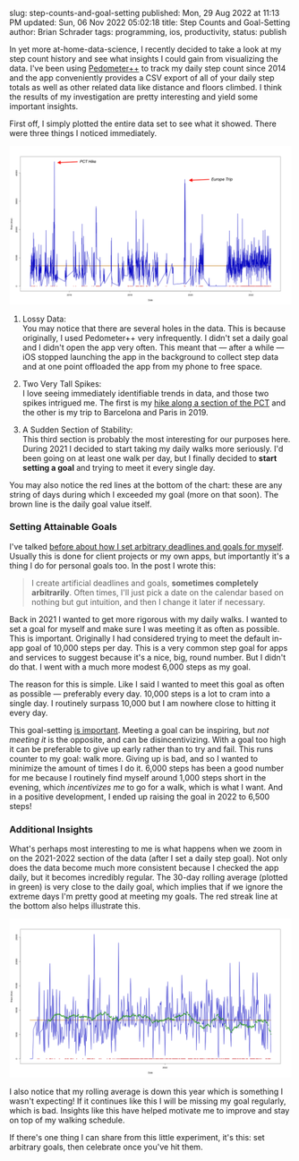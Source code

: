 slug: step-counts-and-goal-setting
published: Mon, 29 Aug 2022 at 11:13 PM
updated: Sun, 06 Nov 2022 05:02:18 
title: Step Counts and Goal-Setting
author: Brian Schrader
tags: programming, ios, productivity,
status: publish

In yet more at-home-data-science, I recently decided to take a look at my step count history and see what insights I could gain from visualizing the data. I've been using [Pedometer++][ped] to track my daily step count since 2014 and the app conveniently provides a CSV export of all of your daily step totals as well as other related data like distance and floors climbed. I think the results of my investigation are pretty interesting and yield some important insights.

First off, I simply plotted the entire data set to see what it showed. There were three things I noticed immediately.

[![A chart generated by an R Script that plots my step count since 2014][counts-all]][gist]

1. Lossy Data:<br />You may notice that there are several holes in the data. This is because originally, I used Pedometer++ very infrequently. I didn't set a daily goal and I didn't open the app very often. This meant that &mdash; after a while &mdash; iOS stopped launching the app in the background to collect step data and at one point offloaded the app from my phone to free space.

2. Two Very Tall Spikes:<br />I love seeing immediately identifiable trends in data, and those two spikes intrigued me. The first is my [hike along a section of the PCT][pct] and the other is my trip to Barcelona and Paris in 2019.

3. A Sudden Section of Stability:<br />This third section is probably the most interesting for our purposes here. During 2021 I decided to start taking my daily walks more seriously. I'd been going on at least one walk per day, but I finally decided to <b>start setting a goal</b> and trying to meet it every single day.

You may also notice the red lines at the bottom of the chart: these are any string of days during which I exceeded my goal (more on that soon). The brown line is the daily goal value itself.


### Setting Attainable Goals

I've talked [before about how I set arbitrary deadlines and goals for myself][rel]. Usually this is done for client projects or my own apps, but importantly it's a thing I do for personal goals too. In the post I wrote this:

> I create artificial deadlines and goals, **sometimes completely arbitrarily**. Often times, I'll just pick a date on the calendar based on nothing but gut intuition, and then I change it later if necessary.

Back in 2021 I wanted to get more rigorous with my daily walks. I wanted to set a goal for myself and make sure I was meeting it as often as possible. This is important. Originally I had considered trying to meet the default in-app goal of 10,000 steps per day. This is a very common step goal for apps and services to suggest because it's a nice, big, round number. But I didn't do that. I went with a much more modest 6,000 steps as my goal.

The reason for this is simple. Like I said I wanted to meet this goal as often as possible &mdash; preferably every day. 10,000 steps is a lot to cram into a single day. I routinely surpass 10,000 but I am nowhere close to hitting it every day.

This goal-setting [is important][poss]. Meeting a goal can be inspiring, but <i>not meeting it</i> is the opposite, and can be disincentivizing. With a goal too high it can be preferable to give up early rather than to try and fail. This runs counter to my goal: walk more. Giving up is bad, and so I wanted to minimize the amount of times I do it. 6,000 steps has been a good number for me because I routinely find myself around 1,000 steps short in the evening, which <i>incentivizes me</i> to go for a walk, which is what I want. And in a positive development, I ended up raising the goal in 2022 to 6,500 steps!


### Additional Insights

What's perhaps most interesting to me is what happens when we zoom in on the 2021-2022 section of the data (after I set a daily step goal). Not only does the data become much more consistent because I checked the app daily, but it becomes incredibly regular. The 30-day rolling average (plotted in green) is very close to the daily goal, which implies that if we ignore the extreme days I'm pretty good at meeting my goals. The red streak line at the bottom also helps illustrate this.

[![A chart generated by an R Script that plots my step count since mid-2021][counts-2022]][gist]

I also notice that my rolling average is down this year which is something I wasn't expecting! If it continues like this I will be missing my goal regularly, which is bad. Insights like this have helped motivate me to improve and stay on top of my walking schedule.

If there's one thing I can share from this little experiment, it's this: set arbitrary goals, then celebrate once you've hit them.



[gist]: https://gist.github.com/Sonictherocketman/54ac8666460ec5c121f9d5da1ab139c2
[rel]: /archive/arbitrary-achievement-unlocked/
[poss]: /archive/unbounded-possibility-is-bad-for-productivity/
[counts-2022]: /images/blog/step-counts-2022.png
[counts-all]: /images/blog/step-counts-all-time.png
[ped]: https://pedometer.app
[pct]: /archive/hiking-the-pacific-crest-trail/
